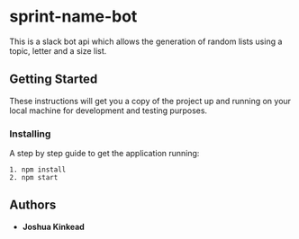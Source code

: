 # sprint-name-bot

This is a slack bot api which allows the generation of random lists using a topic, letter and a size list.

## Getting Started

These instructions will get you a copy of the project up and running on your local machine for development and testing purposes.

### Installing

A step by step guide to get the application running:

```
1. npm install
2. npm start
```

## Authors

* **Joshua Kinkead**